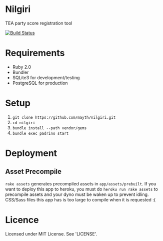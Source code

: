Nilgiri
=======

TEA party score registration tool

[![Build Status](https://travis-ci.org/mayth/nilgiri.png?branch=master)](https://travis-ci.org/mayth/nilgiri)

Requirements
============

* Ruby 2.0
* Bundler
* SQLite3 for development/testing
* PostgreSQL for production

Setup
=====

1. `git clone https://github.com/mayth/nilgiri.git`
2. `cd nilgiri`
3. `bundle install --path vendor/gems`
4. `bundle exec padrino start`

Deployment
==========

Asset Precompile
----------------

`rake assets` generates precompiled assets in `app/assets/prebuilt`.
If you want to deploy this app to heroku, you must do `heroku run rake assets`
to precompile assets and your dyno must be waken up to prevent idling.
CSS/Sass files this app has is too large to compile when it is requested :(

Licence
=======
Licensed under MIT License. See 'LICENSE'.
